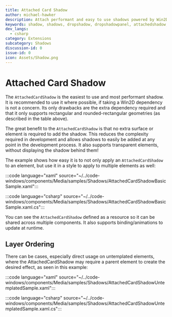 ```yaml
---
title: Attached Card Shadow
author: michael-hawker
description: Attach performant and easy to use shadows powered by Win2D.
keywords: shadow, shadows, dropshadow, dropshadowpanel, attachedshadow, attacheddropshadow, attachedcardshadow
dev_langs:
  - csharp
category: Extensions
subcategory: Shadows
discussion-id: 0
issue-id: 0
icon: Assets/Shadow.png
---
```


# Attached Card Shadow

The `AttachedCardShadow` is the easiest to use and most performant shadow. It is recommended to use it where possible, if taking a Win2D dependency is not a concern. Its only drawbacks are the extra dependency required and that it only supports rectangular and rounded-rectangular geometries (as described in the table above).

The great benefit to the `AttachedCardShadow` is that no extra surface or element is required to add the shadow. This reduces the complexity required in development and allows shadows to easily be added at any point in the development process. It also supports transparent elements, without displaying the shadow behind them!

The example shows how easy it is to not only apply an `AttachedCardShadow` to an element, but use it in a style to apply to multiple elements as well:

:::code language="xaml" source="~/../code-windows/components/Media/samples/Shadows/AttachedCardShadowBasicSample.xaml":::

:::code language="csharp" source="~/../code-windows/components/Media/samples/Shadows/AttachedCardShadowBasicSample.xaml.cs":::

You can see the `AttachedCardShadow` defined as a resource so it can be shared across multiple components. It also supports binding/animations to update at runtime.

## Layer Ordering

There can be cases, especially direct usage on untemplated elements, where the AttachedCardShadow may require a parent element to create the desired effect, as seen in this example:

:::code language="xaml" source="~/../code-windows/components/Media/samples/Shadows/AttachedCardShadowUntemplatedSample.xaml":::

:::code language="csharp" source="~/../code-windows/components/Media/samples/Shadows/AttachedCardShadowUntemplatedSample.xaml.cs":::


